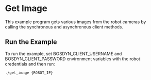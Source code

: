 <!--
Copyright (c) 2022 Boston Dynamics, Inc.  All rights reserved.

Downloading, reproducing, distributing or otherwise using the SDK Software
is subject to the terms and conditions of the Boston Dynamics Software
Development Kit License (20191101-BDSDK-SL).
-->

# Get Image

This example program gets various images from the robot cameras by calling the synchronous and asynchronous client methods.

## Run the Example
To run the example, set BOSDYN_CLIENT_USERNAME and BOSDYN_CLIENT_PASSWORD environment variables with the robot credentials and then run:
```
./get_image {ROBOT_IP}
```
